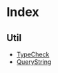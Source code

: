 # Index

## Util
- [TypeCheck](/docs/api/util/typeCheck)
- [QueryString](/docs/api/util/queryString)